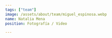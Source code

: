 ```yaml
---
tags: ["team"]
image: /assets/about/team/miguel_espinosa.webp
name: Natalia Mena
position: Fotografía / Video

---
```


